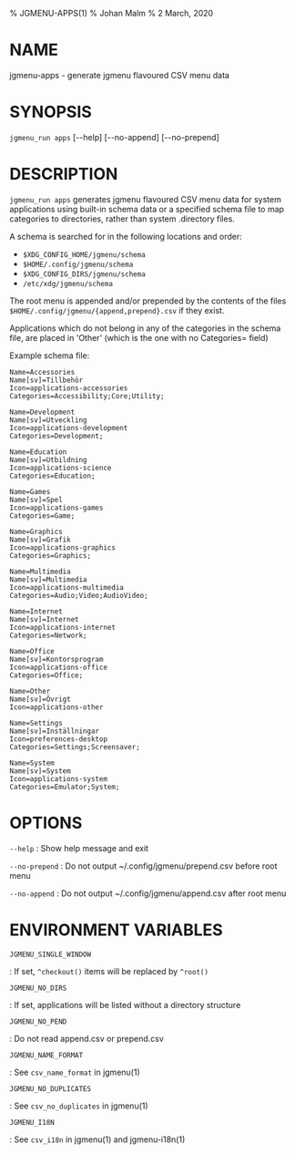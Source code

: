 % JGMENU-APPS(1)
% Johan Malm
% 2 March, 2020

# NAME

jgmenu-apps - generate jgmenu flavoured CSV menu data

# SYNOPSIS

`jgmenu_run apps` \[\--help] \[\--no-append] \[\--no-prepend]  

# DESCRIPTION

`jgmenu_run apps` generates jgmenu flavoured CSV menu data for system
applications using built-in schema data or a specified schema file to
map categories to directories, rather than system .directory files.

A schema is searched for in the following locations and order:

- `$XDG_CONFIG_HOME/jgmenu/schema`  
- `$HOME/.config/jgmenu/schema`  
- `$XDG_CONFIG_DIRS/jgmenu/schema`  
- `/etc/xdg/jgmenu/schema`  

The root menu is appended and/or prepended by the contents of the files
`$HOME/.config/jgmenu/{append,prepend}.csv` if they exist.

Applications which do not belong in any of the categories in the schema
file, are placed in 'Other' (which is the one with no Categories= field)

Example schema file:

```
Name=Accessories
Name[sv]=Tillbehör
Icon=applications-accessories
Categories=Accessibility;Core;Utility;

Name=Development
Name[sv]=Utveckling
Icon=applications-development
Categories=Development;

Name=Education
Name[sv]=Utbildning
Icon=applications-science
Categories=Education;

Name=Games
Name[sv]=Spel
Icon=applications-games
Categories=Game;

Name=Graphics
Name[sv]=Grafik
Icon=applications-graphics
Categories=Graphics;

Name=Multimedia
Name[sv]=Multimedia
Icon=applications-multimedia
Categories=Audio;Video;AudioVideo;

Name=Internet
Name[sv]=Internet
Icon=applications-internet
Categories=Network;

Name=Office
Name[sv]=Kontorsprogram
Icon=applications-office
Categories=Office;

Name=Other
Name[sv]=Övrigt
Icon=applications-other

Name=Settings
Name[sv]=Inställningar
Icon=preferences-desktop
Categories=Settings;Screensaver;

Name=System
Name[sv]=System
Icon=applications-system
Categories=Emulator;System;
```


# OPTIONS

`--help`
:   Show help message and exit

`--no-prepend`
:   Do not output ~/.config/jgmenu/prepend.csv before root menu

`--no-append`
:   Do not output ~/.config/jgmenu/append.csv after root menu

# ENVIRONMENT VARIABLES

`JGMENU_SINGLE_WINDOW`

:   If set, `^checkout()` items will be replaced by `^root()`

`JGMENU_NO_DIRS`

:   If set, applications will be listed without a directory structure

`JGMENU_NO_PEND`

:   Do not read append.csv or prepend.csv

`JGMENU_NAME_FORMAT`

:   See `csv_name_format` in jgmenu(1)

`JGMENU_NO_DUPLICATES`

:   See `csv_no_duplicates` in jgmenu(1)

`JGMENU_I18N`

:   See `csv_i18n` in jgmenu(1) and jgmenu-i18n(1)

